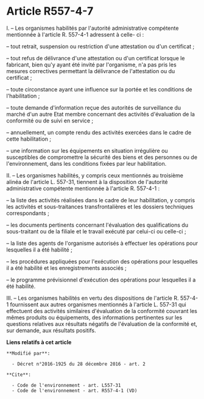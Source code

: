 # Article R557-4-7

I. – Les organismes habilités par l'autorité administrative compétente mentionnée à l'article R. 557-4-1 adressent à celle-
ci :

– tout retrait, suspension ou restriction d'une attestation ou d'un certificat ;

– tout refus de délivrance d'une attestation ou d'un certificat lorsque le fabricant, bien qu'y ayant été invité par
l'organisme, n'a pas pris les mesures correctives permettant la délivrance de l'attestation ou du certificat ;

– toute circonstance ayant une influence sur la portée et les conditions de l'habilitation ;

– toute demande d'information reçue des autorités de surveillance du marché d'un autre Etat membre concernant des activités
d'évaluation de la conformité ou de suivi en service ;

– annuellement, un compte rendu des activités exercées dans le cadre de cette habilitation ;

– une information sur les équipements en situation irrégulière ou susceptibles de compromettre la sécurité des biens et des
personnes ou de l'environnement, dans les conditions fixées par leur habilitation.

II. – Les organismes habilités, y compris ceux mentionnés au troisième alinéa de l'article L. 557-31, tiennent à la
disposition de l'autorité administrative compétente mentionnée à l'article R. 557-4-1 :

– la liste des activités réalisées dans le cadre de leur habilitation, y compris les activités et sous-traitances
transfrontalières et les dossiers techniques correspondants ;

– les documents pertinents concernant l'évaluation des qualifications du sous-traitant ou de la filiale et le travail exécuté
par celui-ci ou celle-ci ;

– la liste des agents de l'organisme autorisés à effectuer les opérations pour lesquelles il a été habilité ;

– les procédures appliquées pour l'exécution des opérations pour lesquelles il a été habilité et les enregistrements
associés ;

– le programme prévisionnel d'exécution des opérations pour lesquelles il a été habilité.

III. – Les organismes habilités en vertu des dispositions de l'article R. 557-4-1 fournissent aux autres organismes
mentionnés à l'article L. 557-31 qui effectuent des activités similaires d'évaluation de la conformité couvrant les mêmes
produits ou équipements, des informations pertinentes sur les questions relatives aux résultats négatifs de l'évaluation de
la conformité et, sur demande, aux résultats positifs.

**Liens relatifs à cet article**

	**Modifié par**:

	  - Décret n°2016-1925 du 28 décembre 2016 - art. 2

	**Cite**:

	  - Code de l'environnement - art. L557-31
	  - Code de l'environnement - art. R557-4-1 (VD)
